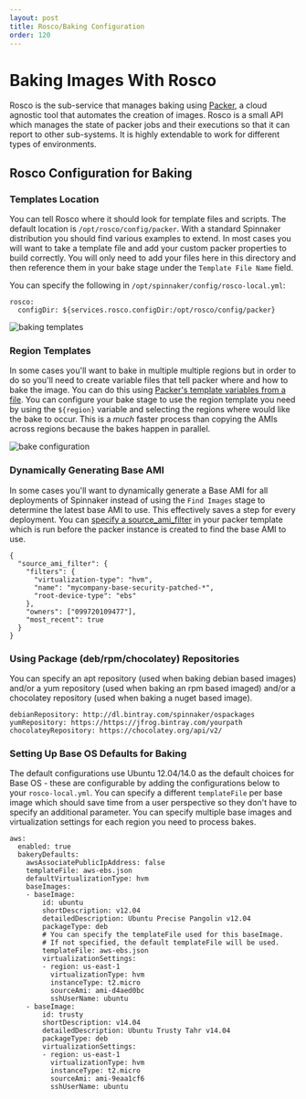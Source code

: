 ```yaml
---
layout: post
title: Rosco/Baking Configuration
order: 120
---
```


# Baking Images With Rosco

Rosco is the sub-service that manages baking using [Packer](https://www.packer.io/docs/), a cloud agnostic tool that automates the creation of images.  Rosco is a small API which manages the state of packer jobs and their executions so that it can report to other sub-systems.  It is highly extendable to work for different types of environments.  

## Rosco Configuration for Baking

### Templates Location
You can tell Rosco where it should look for template files and scripts.  The default location is `/opt/rosco/config/packer`.  With a standard Spinnaker distribution you should find various examples to extend.  In most cases you will want to take a template file and add your custom packer properties to build correctly.  You will only need to add your files here in this directory and then reference them in your bake stage under the `Template File Name` field.


You can specify the following in `/opt/spinnaker/config/rosco-local.yml`:
```
rosco:
  configDir: ${services.rosco.configDir:/opt/rosco/config/packer}
```

![baking templates](https://d1ax1i5f2y3x71.cloudfront.net/items/0K1S1l3L2M0z373A0L1o/Image%202017-04-17%20at%207.06.45%20AM.png?X-CloudApp-Visitor-Id=2686178)


### Region Templates

In some cases you'll want to bake in multiple multiple regions but in order to do so you'll need to create variable files that tell packer where and how to bake the image.  You can do this using [Packer's template variables from a file](https://www.packer.io/docs/templates/user-variables.html#from-a-file).  You can configure your bake stage to use the region template you need by using the `${region}` variable and selecting the regions where would like the bake to occur.  This is a _much_ faster process than copying the AMIs across regions because the bakes happen in parallel.

![bake configuration](https://cl.ly/1g1M192j3M2D/Image%202017-08-07%20at%2012.45.20%20PM.png)


### Dynamically Generating Base AMI

In some cases you'll want to dynamically generate a Base AMI for all deployments of Spinnaker instead of using the `Find Images` stage to determine the latest base AMI to use.  This effectively saves a step for every deployment.  You can [specify a  source_ami_filter](https://www.packer.io/docs/builders/amazon-ebs.html#source_ami_filter) in your packer template which is run before the packer instance is created to find the base AMI to use.

```
{
  "source_ami_filter": {
    "filters": {
      "virtualization-type": "hvm",
      "name": "mycompany-base-security-patched-*",
      "root-device-type": "ebs"
    },
    "owners": ["099720109477"],
    "most_recent": true
  }
}
```

### Using Package (deb/rpm/chocolatey) Repositories

You can specify an apt repository (used when baking debian based images) and/or a yum repository (used when baking an rpm based imaged) and/or a chocolatey repository (used when baking a nuget based image).

```
debianRepository: http://dl.bintray.com/spinnaker/ospackages
yumRepository: https://https://jfrog.bintray.com/yourpath
chocolateyRepository: https://chocolatey.org/api/v2/
```

### Setting Up Base OS Defaults for Baking

The default configurations use Ubuntu 12.04/14.0 as the default choices for Base OS - these are configurable by adding the configurations below to your `rosco-local.yml`.   You can specify a different `templateFile` per base image which should save time from a user perspective so they don't have to specify an additional parameter.  You can specify multiple base images and virtualization settings for each region you need to process bakes.

```
aws:
  enabled: true
  bakeryDefaults:
    awsAssociatePublicIpAddress: false
    templateFile: aws-ebs.json
    defaultVirtualizationType: hvm
    baseImages:
    - baseImage:
        id: ubuntu
        shortDescription: v12.04
        detailedDescription: Ubuntu Precise Pangolin v12.04
        packageType: deb
        # You can specify the templateFile used for this baseImage.
        # If not specified, the default templateFile will be used.
        templateFile: aws-ebs.json
        virtualizationSettings:
        - region: us-east-1
          virtualizationType: hvm
          instanceType: t2.micro
          sourceAmi: ami-d4aed0bc
          sshUserName: ubuntu
    - baseImage:
        id: trusty
        shortDescription: v14.04
        detailedDescription: Ubuntu Trusty Tahr v14.04
        packageType: deb
        virtualizationSettings:
        - region: us-east-1
          virtualizationType: hvm
          instanceType: t2.micro
          sourceAmi: ami-9eaa1cf6
          sshUserName: ubuntu
```
